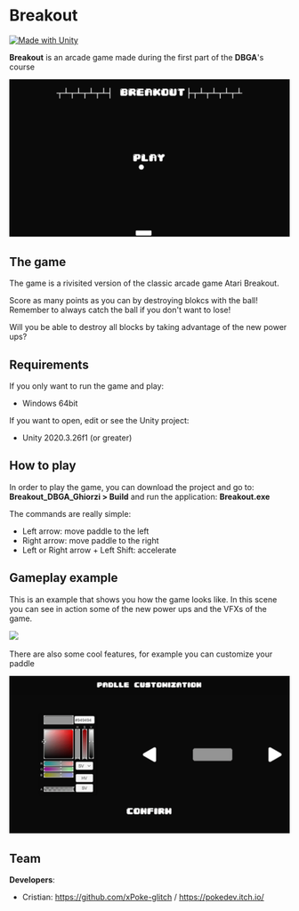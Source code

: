 # Breakout
[![Made with Unity](https://img.shields.io/badge/Made%20with-Unity-57b9d3.svg?style=flat&logo=unity)](https://www.unity.com)

**Breakout** is an arcade game made during the first part of the **DBGA**'s course

<img src="https://github.com/DBGameAcademy/Breakout_DBGA_Ghiorzi/blob/main/Screenshots/menu.gif" width="750">

## The game

The game is a rivisited version of the classic arcade game Atari Breakout.

Score as many points as you can by destroying blokcs with the ball!
Remember to always catch the ball if you don't want to lose!

Will you be able to destroy all blocks by taking advantage of the new power ups?

## Requirements

If you only want to run the game and play:
* Windows 64bit

If you want to open, edit or see the Unity project:
* Unity 2020.3.26f1 (or greater)

## How to play

In order to play the game, you can download the project and go to: **Breakout_DBGA_Ghiorzi > Build** and run the application: **Breakout.exe**

The commands are really simple:
* Left arrow: move paddle to the left
* Right arrow: move paddle to the right
* Left or Right arrow + Left Shift: accelerate

## Gameplay example
This is an example that shows you how the game looks like. In this scene you can see in action some of the new power ups and the VFXs of the game. 

<img src="https://github.com/DBGameAcademy/Breakout_DBGA_Ghiorzi/blob/main/Screenshots/breakout_gameplay.gif" width="750">

There are also some cool features, for example you can customize your paddle

<img src="https://github.com/DBGameAcademy/Breakout_DBGA_Ghiorzi/blob/main/Screenshots/customization.gif" width="750">

## Team

**Developers**:
* Cristian: https://github.com/xPoke-glitch / https://pokedev.itch.io/
